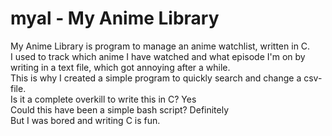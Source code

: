 # myal - My Anime Library

My Anime Library is program to manage an anime watchlist, written in C.  
I used to track which anime I have watched and what episode I'm on by writing in
a text file, which got annoying after a while.  
This is why I created a simple program to quickly search and change a csv-file.  
Is it a complete overkill to write this in C? Yes  
Could this have been a simple bash script? Definitely  
But I was bored and writing C is fun.